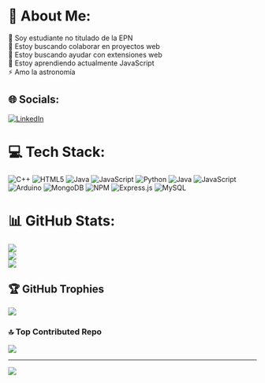 # 💫 About Me:
🔭 Soy estudiante no titulado de la EPN<br>👯 Estoy buscando colaborar en proyectos web<br>🤝 Estoy buscando ayudar con extensiones web<br>🌱 Estoy aprendiendo actualmente JavaScript<br>⚡ Amo la astronomía


## 🌐 Socials:
[![LinkedIn](https://img.shields.io/badge/LinkedIn-%230077B5.svg?logo=linkedin&logoColor=white)](www.linkedin.com/in/mateo-miño-ochoa-a27270242) 

# 💻 Tech Stack:
![C++](https://img.shields.io/badge/c++-%2300599C.svg?style=for-the-badge&logo=c%2B%2B&logoColor=white) ![HTML5](https://img.shields.io/badge/html5-%23E34F26.svg?style=for-the-badge&logo=html5&logoColor=white) ![Java](https://img.shields.io/badge/java-%23ED8B00.svg?style=for-the-badge&logo=openjdk&logoColor=white) ![JavaScript](https://img.shields.io/badge/javascript-%23323330.svg?style=for-the-badge&logo=javascript&logoColor=%23F7DF1E) ![Python](https://img.shields.io/badge/python-3670A0?style=for-the-badge&logo=python&logoColor=ffdd54) ![Java](https://img.shields.io/badge/java-%23ED8B00.svg?style=for-the-badge&logo=openjdk&logoColor=white) ![JavaScript](https://img.shields.io/badge/javascript-%23323330.svg?style=for-the-badge&logo=javascript&logoColor=%23F7DF1E) ![Arduino](https://img.shields.io/badge/-Arduino-00979D?style=for-the-badge&logo=Arduino&logoColor=white) ![MongoDB](https://img.shields.io/badge/MongoDB-%234ea94b.svg?style=for-the-badge&logo=mongodb&logoColor=white) ![NPM](https://img.shields.io/badge/NPM-%23CB3837.svg?style=for-the-badge&logo=npm&logoColor=white) ![Express.js](https://img.shields.io/badge/express.js-%23404d59.svg?style=for-the-badge&logo=express&logoColor=%2361DAFB) ![MySQL](https://img.shields.io/badge/mysql-%2300000f.svg?style=for-the-badge&logo=mysql&logoColor=white)
# 📊 GitHub Stats:
![](https://github-readme-stats.vercel.app/api?username=Mino-Mateo&theme=radical&hide_border=false&include_all_commits=true&count_private=false)<br/>
![](https://github-readme-streak-stats.herokuapp.com/?user=Mino-Mateo&theme=radical&hide_border=false)<br/>
![](https://github-readme-stats.vercel.app/api/top-langs/?username=Mino-Mateo&theme=radical&hide_border=false&include_all_commits=true&count_private=false&layout=compact)

## 🏆 GitHub Trophies
![](https://github-profile-trophy.vercel.app/?username=Mino-Mateo&theme=radical&no-frame=false&no-bg=true&margin-w=4)

### 🔝 Top Contributed Repo
![](https://github-contributor-stats.vercel.app/api?username=Mino-Mateo&limit=5&theme=onedark&combine_all_yearly_contributions=true)

---
[![](https://visitcount.itsvg.in/api?id=Mino-Mateo&icon=5&color=4)](https://visitcount.itsvg.in)

<!-- Proudly created with GPRM ( https://gprm.itsvg.in ) -->
